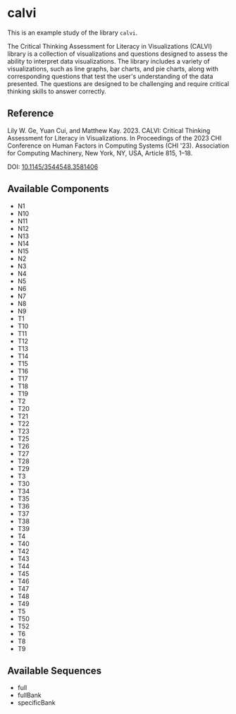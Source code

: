 
# calvi



This is an example study of the library `calvi`.

The Critical Thinking Assessment for Literacy in Visualizations (CALVI) library is a collection of visualizations and questions designed to assess the ability to interpret data visualizations. The library includes a variety of visualizations, such as line graphs, bar charts, and pie charts, along with corresponding questions that test the user's understanding of the data presented. The questions are designed to be challenging and require critical thinking skills to answer correctly.

## Reference

Lily W. Ge, Yuan Cui, and Matthew Kay. 2023. CALVI: Critical Thinking Assessment for Literacy in Visualizations. In Proceedings of the 2023 CHI Conference on Human Factors in Computing Systems (CHI '23). Association for Computing Machinery, New York, NY, USA, Article 815, 1–18.

DOI: [10.1145/3544548.3581406](https://dx.doi.org/10.1145/3544548.3581406)



## Available Components

- N1
- N10
- N11
- N12
- N13
- N14
- N15
- N2
- N3
- N4
- N5
- N6
- N7
- N8
- N9
- T1
- T10
- T11
- T12
- T13
- T14
- T15
- T16
- T17
- T18
- T19
- T2
- T20
- T21
- T22
- T23
- T25
- T26
- T27
- T28
- T29
- T3
- T30
- T34
- T35
- T36
- T37
- T38
- T39
- T4
- T40
- T42
- T43
- T44
- T45
- T46
- T47
- T48
- T49
- T5
- T50
- T52
- T6
- T8
- T9

## Available Sequences

- full
- fullBank
- specificBank


